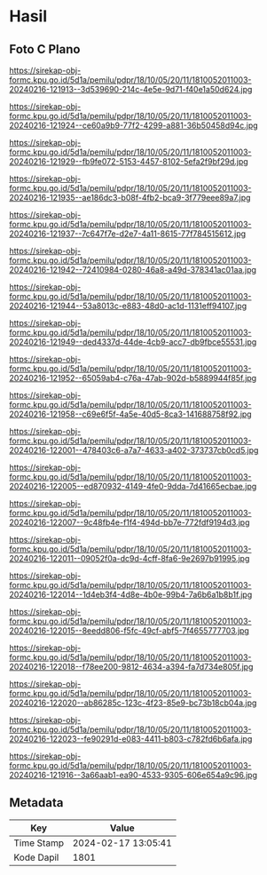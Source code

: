 # Hasil

## Foto C Plano

https://sirekap-obj-formc.kpu.go.id/5d1a/pemilu/pdpr/18/10/05/20/11/1810052011003-20240216-121913--3d539690-214c-4e5e-9d71-f40e1a50d624.jpg

https://sirekap-obj-formc.kpu.go.id/5d1a/pemilu/pdpr/18/10/05/20/11/1810052011003-20240216-121924--ce60a9b9-77f2-4299-a881-36b50458d94c.jpg

https://sirekap-obj-formc.kpu.go.id/5d1a/pemilu/pdpr/18/10/05/20/11/1810052011003-20240216-121929--fb9fe072-5153-4457-8102-5efa2f9bf29d.jpg

https://sirekap-obj-formc.kpu.go.id/5d1a/pemilu/pdpr/18/10/05/20/11/1810052011003-20240216-121935--ae186dc3-b08f-4fb2-bca9-3f779eee89a7.jpg

https://sirekap-obj-formc.kpu.go.id/5d1a/pemilu/pdpr/18/10/05/20/11/1810052011003-20240216-121937--7c647f7e-d2e7-4a11-8615-77f784515612.jpg

https://sirekap-obj-formc.kpu.go.id/5d1a/pemilu/pdpr/18/10/05/20/11/1810052011003-20240216-121942--72410984-0280-46a8-a49d-378341ac01aa.jpg

https://sirekap-obj-formc.kpu.go.id/5d1a/pemilu/pdpr/18/10/05/20/11/1810052011003-20240216-121944--53a8013c-e883-48d0-ac1d-1131eff94107.jpg

https://sirekap-obj-formc.kpu.go.id/5d1a/pemilu/pdpr/18/10/05/20/11/1810052011003-20240216-121949--ded4337d-44de-4cb9-acc7-db9fbce55531.jpg

https://sirekap-obj-formc.kpu.go.id/5d1a/pemilu/pdpr/18/10/05/20/11/1810052011003-20240216-121952--65059ab4-c76a-47ab-902d-b5889944f85f.jpg

https://sirekap-obj-formc.kpu.go.id/5d1a/pemilu/pdpr/18/10/05/20/11/1810052011003-20240216-121958--c69e6f5f-4a5e-40d5-8ca3-141688758f92.jpg

https://sirekap-obj-formc.kpu.go.id/5d1a/pemilu/pdpr/18/10/05/20/11/1810052011003-20240216-122001--478403c6-a7a7-4633-a402-373737cb0cd5.jpg

https://sirekap-obj-formc.kpu.go.id/5d1a/pemilu/pdpr/18/10/05/20/11/1810052011003-20240216-122005--ed870932-4149-4fe0-9dda-7d41665ecbae.jpg

https://sirekap-obj-formc.kpu.go.id/5d1a/pemilu/pdpr/18/10/05/20/11/1810052011003-20240216-122007--9c48fb4e-f1f4-494d-bb7e-772fdf9194d3.jpg

https://sirekap-obj-formc.kpu.go.id/5d1a/pemilu/pdpr/18/10/05/20/11/1810052011003-20240216-122011--09052f0a-dc9d-4cff-8fa6-9e2697b91995.jpg

https://sirekap-obj-formc.kpu.go.id/5d1a/pemilu/pdpr/18/10/05/20/11/1810052011003-20240216-122014--1d4eb3f4-4d8e-4b0e-99b4-7a6b6a1b8b1f.jpg

https://sirekap-obj-formc.kpu.go.id/5d1a/pemilu/pdpr/18/10/05/20/11/1810052011003-20240216-122015--8eedd806-f5fc-49cf-abf5-7f4655777703.jpg

https://sirekap-obj-formc.kpu.go.id/5d1a/pemilu/pdpr/18/10/05/20/11/1810052011003-20240216-122018--f78ee200-9812-4634-a394-fa7d734e805f.jpg

https://sirekap-obj-formc.kpu.go.id/5d1a/pemilu/pdpr/18/10/05/20/11/1810052011003-20240216-122020--ab86285c-123c-4f23-85e9-bc73b18cb04a.jpg

https://sirekap-obj-formc.kpu.go.id/5d1a/pemilu/pdpr/18/10/05/20/11/1810052011003-20240216-122023--fe90291d-e083-4411-b803-c782fd6b6afa.jpg

https://sirekap-obj-formc.kpu.go.id/5d1a/pemilu/pdpr/18/10/05/20/11/1810052011003-20240216-121916--3a66aab1-ea90-4533-9305-606e654a9c96.jpg


## Metadata

| Key        | Value               |
| ---------- | ------------------- |
| Time Stamp | 2024-02-17 13:05:41 |
| Kode Dapil | 1801                |



